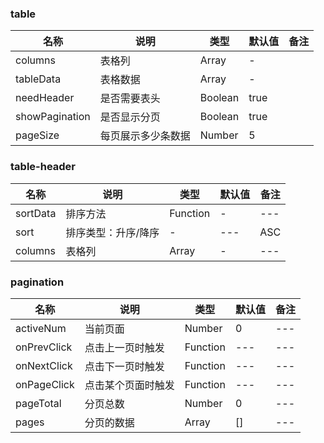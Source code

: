 ### table

| 名称 | 说明 | 类型 | 默认值 | 备注 |
| --- | --- | --- | --- | --- |
| columns | 表格列 | Array | - | |
| tableData | 表格数据 | Array | - | |
| needHeader | 是否需要表头 | Boolean | true | |
| showPagination | 是否显示分页 | Boolean | true | |
| pageSize | 每页展示多少条数据 | Number | 5 | |

### table-header

| 名称 | 说明 | 类型 | 默认值 | 备注 |
| --- | --- | --- | --- | --- |
| sortData | 排序方法 | Function | - | --- |
| sort | 排序类型：升序/降序 | - | --- | ASC | DESC |
| columns | 表格列 | Array | - | --- |


### pagination

| 名称 | 说明 | 类型 | 默认值 | 备注 |
| --- | --- | --- | --- | --- |
| activeNum | 当前页面 | Number | 0 | --- |
| onPrevClick | 点击上一页时触发 | Function | --- | --- |
| onNextClick | 点击下一页时触发 | Function | --- | --- |
| onPageClick | 点击某个页面时触发 | Function | --- | --- |
| pageTotal | 分页总数 | Number | 0 | --- |
| pages | 分页的数据 | Array | [] | --- |

